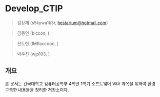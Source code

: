 # Develop_CTIP

> 김상재 (s5kywa1k3r, hestarium@hotmail.com)

> 김동언 (biccon, )

> 전도현 (IMRaccoon, )

> 박우진 (wjp103, )

## 개요

본 문서는 건국대학교 컴퓨터공학부 4학년 1학기 소프트웨어 V&V 과목을 위하여 환경 구축한 내용들을 정리한 저장소이다.
